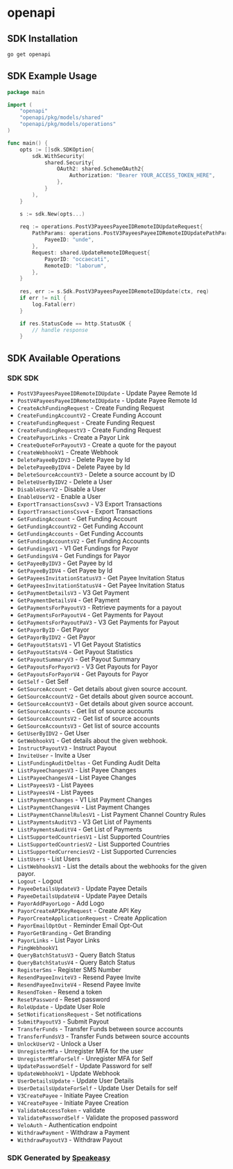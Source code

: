 # openapi

<!-- Start SDK Installation -->
## SDK Installation

```bash
go get openapi
```
<!-- End SDK Installation -->

<!-- Start SDK Example Usage -->
## SDK Example Usage

```go
package main

import (
    "openapi"
    "openapi/pkg/models/shared"
    "openapi/pkg/models/operations"
)

func main() {
    opts := []sdk.SDKOption{
        sdk.WithSecurity(
            shared.Security{
                OAuth2: shared.SchemeOAuth2{
                    Authorization: "Bearer YOUR_ACCESS_TOKEN_HERE",
                },
            }
        ),
    }

    s := sdk.New(opts...)
    
    req := operations.PostV3PayeesPayeeIDRemoteIDUpdateRequest{
        PathParams: operations.PostV3PayeesPayeeIDRemoteIDUpdatePathParams{
            PayeeID: "unde",
        },
        Request: shared.UpdateRemoteIDRequest{
            PayorID: "occaecati",
            RemoteID: "laborum",
        },
    }
    
    res, err := s.Sdk.PostV3PayeesPayeeIDRemoteIDUpdate(ctx, req)
    if err != nil {
        log.Fatal(err)
    }

    if res.StatusCode == http.StatusOK {
        // handle response
    }
```
<!-- End SDK Example Usage -->

<!-- Start SDK Available Operations -->
## SDK Available Operations

### SDK SDK

* `PostV3PayeesPayeeIDRemoteIDUpdate` - Update Payee Remote Id
* `PostV4PayeesPayeeIDRemoteIDUpdate` - Update Payee Remote Id
* `CreateAchFundingRequest` - Create Funding Request
* `CreateFundingAccountV2` - Create Funding Account
* `CreateFundingRequest` - Create Funding Request
* `CreateFundingRequestV3` - Create Funding Request
* `CreatePayorLinks` - Create a Payor Link
* `CreateQuoteForPayoutV3` - Create a quote for the payout
* `CreateWebhookV1` - Create Webhook
* `DeletePayeeByIDV3` - Delete Payee by Id
* `DeletePayeeByIDV4` - Delete Payee by Id
* `DeleteSourceAccountV3` - Delete a source account by ID
* `DeleteUserByIDV2` - Delete a User
* `DisableUserV2` - Disable a User
* `EnableUserV2` - Enable a User
* `ExportTransactionsCsvv3` - V3 Export Transactions
* `ExportTransactionsCsvv4` - Export Transactions
* `GetFundingAccount` - Get Funding Account
* `GetFundingAccountV2` - Get Funding Account
* `GetFundingAccounts` - Get Funding Accounts
* `GetFundingAccountsV2` - Get Funding Accounts
* `GetFundingsV1` - V1 Get Fundings for Payor
* `GetFundingsV4` - Get Fundings for Payor
* `GetPayeeByIDV3` - Get Payee by Id
* `GetPayeeByIDV4` - Get Payee by Id
* `GetPayeesInvitationStatusV3` - Get Payee Invitation Status
* `GetPayeesInvitationStatusV4` - Get Payee Invitation Status
* `GetPaymentDetailsV3` - V3 Get Payment
* `GetPaymentDetailsV4` - Get Payment
* `GetPaymentsForPayoutV3` - Retrieve payments for a payout
* `GetPaymentsForPayoutV4` - Get Payments for Payout
* `GetPaymentsForPayoutPaV3` - V3 Get Payments for Payout
* `GetPayorByID` - Get Payor
* `GetPayorByIDV2` - Get Payor
* `GetPayoutStatsV1` - V1 Get Payout Statistics
* `GetPayoutStatsV4` - Get Payout Statistics
* `GetPayoutSummaryV3` - Get Payout Summary
* `GetPayoutsForPayorV3` - V3 Get Payouts for Payor
* `GetPayoutsForPayorV4` - Get Payouts for Payor
* `GetSelf` - Get Self
* `GetSourceAccount` - Get details about given source account.
* `GetSourceAccountV2` - Get details about given source account.
* `GetSourceAccountV3` - Get details about given source account.
* `GetSourceAccounts` - Get list of source accounts
* `GetSourceAccountsV2` - Get list of source accounts
* `GetSourceAccountsV3` - Get list of source accounts
* `GetUserByIDV2` - Get User
* `GetWebhookV1` - Get details about the given webhook.
* `InstructPayoutV3` - Instruct Payout
* `InviteUser` - Invite a User
* `ListFundingAuditDeltas` - Get Funding Audit Delta
* `ListPayeeChangesV3` - List Payee Changes
* `ListPayeeChangesV4` - List Payee Changes
* `ListPayeesV3` - List Payees
* `ListPayeesV4` - List Payees
* `ListPaymentChanges` - V1 List Payment Changes
* `ListPaymentChangesV4` - List Payment Changes
* `ListPaymentChannelRulesV1` - List Payment Channel Country Rules
* `ListPaymentsAuditV3` - V3 Get List of Payments
* `ListPaymentsAuditV4` - Get List of Payments
* `ListSupportedCountriesV1` - List Supported Countries
* `ListSupportedCountriesV2` - List Supported Countries
* `ListSupportedCurrenciesV2` - List Supported Currencies
* `ListUsers` - List Users
* `ListWebhooksV1` - List the details about the webhooks for the given payor.
* `Logout` - Logout
* `PayeeDetailsUpdateV3` - Update Payee Details
* `PayeeDetailsUpdateV4` - Update Payee Details
* `PayorAddPayorLogo` - Add Logo
* `PayorCreateAPIKeyRequest` - Create API Key
* `PayorCreateApplicationRequest` - Create Application
* `PayorEmailOptOut` - Reminder Email Opt-Out
* `PayorGetBranding` - Get Branding
* `PayorLinks` - List Payor Links
* `PingWebhookV1`
* `QueryBatchStatusV3` - Query Batch Status
* `QueryBatchStatusV4` - Query Batch Status
* `RegisterSms` - Register SMS Number
* `ResendPayeeInviteV3` - Resend Payee Invite
* `ResendPayeeInviteV4` - Resend Payee Invite
* `ResendToken` - Resend a token
* `ResetPassword` - Reset password
* `RoleUpdate` - Update User Role
* `SetNotificationsRequest` - Set notifications
* `SubmitPayoutV3` - Submit Payout
* `TransferFunds` - Transfer Funds between source accounts
* `TransferFundsV3` - Transfer Funds between source accounts
* `UnlockUserV2` - Unlock a User
* `UnregisterMfa` - Unregister MFA for the user
* `UnregisterMfaForSelf` - Unregister MFA for Self
* `UpdatePasswordSelf` - Update Password for self
* `UpdateWebhookV1` - Update Webhook
* `UserDetailsUpdate` - Update User Details
* `UserDetailsUpdateForSelf` - Update User Details for self
* `V3CreatePayee` - Initiate Payee Creation
* `V4CreatePayee` - Initiate Payee Creation
* `ValidateAccessToken` - validate
* `ValidatePasswordSelf` - Validate the proposed password
* `VeloAuth` - Authentication endpoint
* `WithdrawPayment` - Withdraw a Payment
* `WithdrawPayoutV3` - Withdraw Payout

<!-- End SDK Available Operations -->

### SDK Generated by [Speakeasy](https://docs.speakeasyapi.dev/docs/using-speakeasy/client-sdks)
